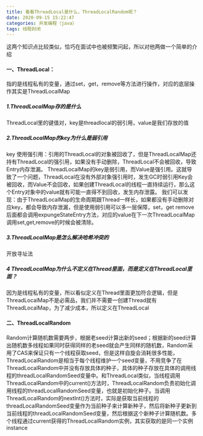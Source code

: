 ```yaml
---
title: 看看ThreadLocal是什么，ThreadLocalRandom呢？
date: 2020-09-15 15:22:47
categories: 并发编程（java）
tags: 线程封闭
---
```


这两个知识点比较类似，恰巧在面试中也被频繁问起，所以对他两做一个简单的介绍

#### 一、ThreadLocal：

​	指的是线程私有的变量，通过set，get，remove等方法进行操作，对应的底层操作其实是ThreadLocalMap
​	

##### 1.ThreadLocalMap存的是什么

ThreadLocal里的键值对，key是threadlocal的弱引用，value是我们存放的值



##### 2.ThreadLocalMap的key为什么是弱引用

key 使用强引用：引用的ThreadLocal的对象被回收了，但是ThreadLocalMap还持有ThreadLocal的强引用，如果没有手动删除，ThreadLocal不会被回收，导致Entry内存泄漏。 
ThreadLocalMap的key是弱引用，而Value是强引用。这就导致了一个问题，ThreadLocal在没有外部对象强引用时，发生GC时弱引用Key会被回收，而Value不会回收，如果创建ThreadLocal的线程一直持续运行，那么这个Entry对象中的value就有可能一直得不到回收，发生内存泄露。 
我们可以发现：由于ThreadLocalMap的生命周期跟Thread一样长，如果都没有手动删除对应key，都会导致内存泄漏，但是使用弱引用可以多一层保障，set，get remove后面都会调用expungeStateEntry方法，对应的value在下一次ThreadLocalMap调用set,get,remove的时候会被清除。



##### 3.ThreadLocalMap是怎么解决哈希冲突的

开放寻址法



##### 4 ThreadLocalMap为什么不定义在Thread里面，而是定义在ThreadLocal里面？

因为是线程私有的变量，所以看似定义在Thread里面更加符合逻辑，但是ThreadLocalMap不是必需品，我们并不需要一创建Thread就有ThreadLocalMap，为了减少成本，所以定义在ThreadLocal



#### 二、ThreadLocalRandom

Random计算随机数需要两步，根据老seed计算出新的seed；根据新的seed计算出随机数多线程如果同时获得同样的老seed就会产生同样的随机数，Random采用了CAS来保证只有一个线程获取seed，但是这样自旋会消耗很多性能，ThreadLocalRandom是相当于每个线程维护一个seed变量，不用竞争了在ThreadLocalRandom中并没有存放具体的种子，具体的种子存放在具体的调用线程的threadLocalRandomSeed变量中。和ThreadLocal类似，当线程调用ThreadLocalRandom中的current()方法时，ThreadLocalRandom负责初始化调用线程的threadLocalRandomSeed变量，也就是初始化种子。当调用ThreadLocalRandom的nextInt()方法时，实际是获取当前线程的threadLocalRandomSeed变量作为当前种子来计算新种子，然后将新种子更新到当前线程的threadLocalRandomSeed变量，然后根据这个新种子计算随机数。多个线程通过current获得的ThreadLocalRandom实例，其实获取的是同一个实例instance